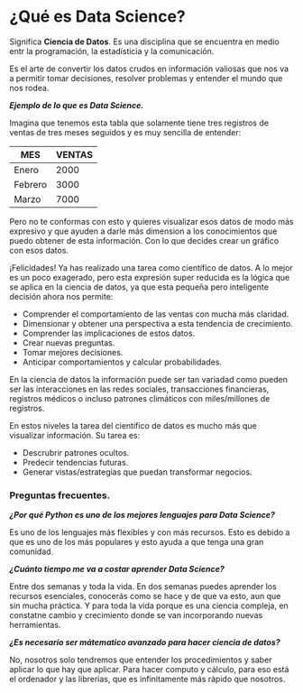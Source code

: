 # ¿Qué es Data Science?

Significa **Ciencia de Datos**. Es una disciplina que se encuentra en medio entr la programación, la estadísticia y la comunicación.

Es el arte de convertir los datos crudos en información valiosas que nos va a permitir tomar decisiones, resolver problemas y entender el mundo que nos rodea.

***Ejemplo de lo que es Data Science.***

Imagina que tenemos esta tabla que solamente tiene tres registros de ventas de tres meses seguidos y es muy sencilla de entender: 

| MES     | VENTAS |
|---------|--------|
| Enero   | 2000   |
| Febrero | 3000   |
| Marzo   | 7000   |

Pero no te conformas con esto y quieres visualizar esos datos de modo más expresivo y que ayuden a darle más dimension a los conocimientos que puedo obtener de esta información. Con lo que decides crear un gráfico con esos datos. 

¡Felicidades! Ya has realizado una tarea como científico de datos. A lo mejor es un poco exagerado, pero esta expresión super reducida es la lógica que se aplica en la ciencia de datos, ya que esta pequeña pero inteligente decisión ahora nos permite:
- Comprender el comportamiento de las ventas con mucha más claridad.
- Dimensionar y obtener una perspectiva a esta tendencia de crecimiento.
- Comprender las implicaciones de estos datos.
- Crear nuevas preguntas.
- Tomar mejores decisiones. 
- Anticipar comportamientos y calcular probabilidades.

En la ciencia de datos la información puede ser tan variadad como pueden ser las interacciones en las redes sociales, transacciones financieras, registros médicos o incluso patrones climáticos con miles/millones de registros. 

En estos niveles la tarea del cientifico de datos es mucho más que visualizar información. Su tarea es:
- Descrubrir patrones ocultos.
- Predecir tendencias futuras.
- Generar vistas/estrategias que puedan transformar negocios.


### Preguntas frecuentes.
***¿Por qué Python es uno de los mejores lenguajes para Data Science?***

Es uno de los lenguajes más flexibles y con más recursos. Esto es debido a que es uno de los más populares y esto ayuda a que tenga una gran comunidad. 

***¿Cuánto tiempo me va a costar aprender Data Science?***

Entre dos semanas y toda la vida. En dos semanas puedes aprender los recursos esenciales, conocerás como se hace y de que va esto, aun que sin mucha práctica. Y para toda la vida porque es una ciencia compleja, en constatne cambio y crecimiento donde se van incorporando nuevas herramientas.

***¿Es necesario ser mátematico avanzado para hacer ciencia de datos?***

No, nosotros solo tendremos que entender los procedimientos y saber aplicar lo que hay que aplicar. Para hacer computo y cálculo, para eso está el ordenador y las librerias, que es infinitamente más rápido que nosotros.